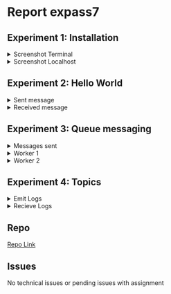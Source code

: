 # Report expass7

## Experiment 1: Installation

<details>
  <summary>Screenshot Terminal</summary>
  <img width="1440" alt="Screen Shot 2022-10-19 at 10 32 48 PM" src="https://user-images.githubusercontent.com/111968598/196801925-b7720bf1-9209-4637-b933-e821923b7ad7.png">
</details>
  
<details>
  <summary>Screenshot Localhost</summary>
  <img width="1440" alt="Screen Shot 2022-10-19 at 10 44 00 PM" src="https://user-images.githubusercontent.com/111968598/196802034-198b56b6-1dcd-4720-816d-5a745c3d8c9a.png">
</details>

## Experiment 2: Hello World

<details>
  <summary>Sent message</summary>
  <img width="838" alt="Screen Shot 2022-10-19 at 11 21 36 PM" src="https://user-images.githubusercontent.com/111968598/196807132-cc214257-0e97-40e0-aa69-96f0a2d628e4.png">
</details>
  
<details>
  <summary>Received message</summary>
  <img width="801" alt="Screen Shot 2022-10-19 at 11 21 45 PM" src="https://user-images.githubusercontent.com/111968598/196807110-3ade4e26-7314-419c-8a6f-f37795eda88c.png">
</details>


## Experiment 3: Queue messaging

<details>
  <summary>Messages sent</summary>
  <img width="1239" alt="Screen Shot 2022-10-28 at 4 28 48 PM" src="https://user-images.githubusercontent.com/111968598/198646096-7b64413a-fcb1-4245-90d9-6964fea3ac9b.png">
</details>

<details>
  <summary>Worker 1</summary>
  <img width="1100" alt="Screen Shot 2022-10-28 at 4 35 12 PM" src="https://user-images.githubusercontent.com/111968598/198649271-129b88c5-5b40-4f95-b3a0-37a38655e208.png">

</details>

<details>
  <summary>Worker 2</summary>
  <img width="1115" alt="Screen Shot 2022-10-28 at 4 35 20 PM" src="https://user-images.githubusercontent.com/111968598/198649341-cfe4c30c-de36-4e0b-8685-173e02a09482.png">

</details>


## Experiment 4: Topics

<details>
  <summary>Emit Logs</summary>
<img width="1107" alt="Screen Shot 2022-10-28 at 4 41 32 PM" src="https://user-images.githubusercontent.com/111968598/198653515-76d9bc1a-8902-4d35-8e62-d1a9d3f4d34e.png">

</details>

<details>
  <summary>Recieve Logs</summary>
<img width="1136" alt="Screen Shot 2022-10-28 at 4 41 19 PM" src="https://user-images.githubusercontent.com/111968598/198653472-622c91ec-b2b6-419a-8d7b-29dfae439b78.png">

</details>

## Repo

[Repo Link](https://github.com/jolsaker98/Expassign7)

## Issues

No technical issues or pending issues with assignment


